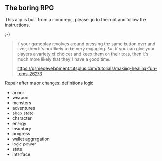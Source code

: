 ## The boring RPG

This app is built from a monorepo, please go to the root and follow the instructions.


;-)

> If your gameplay revolves around pressing the same button over and over,
then it's not likely to be very engaging.
But if you can give your players a variety of choices and keep them on their toes,
then it's much more likely that they'll have a good time.
>
> https://gamedevelopment.tutsplus.com/tutorials/making-healing-fun--cms-26273



Repair after major changes:
definitions
logic
* armor
* weapon
* monsters
* adventures
* shop
state
* character
* energy
* inventory
* progress
* wallet
aggregation
* logic power
* state
* interface
